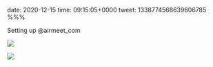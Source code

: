 date: 2020-12-15
time: 09:15:05+0000
tweet: 1338774568639606785
%%%

Setting up @airmeet_com

![](EpRIWVOXUAIKS_v.jpg)

![](EpRIWXRXIAAmDs6.jpg)
